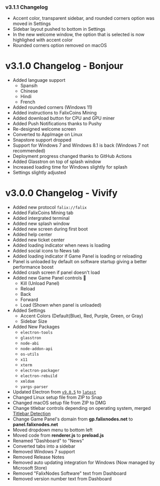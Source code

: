 ### v3.1.1 Changelog
 - Accent color, transparent sidebar, and rounded corners option was moved in Settings
 - Sidebar layout pushed to bottom in Settings
 - In the new welcome window, the option that is selected is now highlighed with accent color
 - Rounded corners option removed on macOS

# v3.1.0 Changelog - Bonjour
 - Added language support
   - Spansih
   - Chinese
   - Hindi
   - French
 - Added rounded corners (Windows 11)
 - Added instructions to FalixCoins Mining
 - Added download button for CPU and GPU miner
 - Added Push Notifications thanks to Pushy
 - Re-designed welcome screen
 - Converted to AppImage on Linux
 - Snapstore support dropped
 - Support for Windows 7 and Windows 8.1 is back (Windows 7 not recommended)
 - Deployment progress changed thanks to GitHub Actions
 - Added Glasstron on top of splash window
 - Increased loading time for Windows slightly for splash
 - Settings slightly adjusted 

# v3.0.0 Changelog - Vivify
 - Added new protocol `falix://falix`
 - Added FalixCoins Mining tab
 - Added intergrated terminal
 - Added new splash window
 - Added new screen during first boot
 - Added help center
 - Added new ticket center
 - Added loading indicator when news is loading
 - Added social icons to News tab
 - Added loading indicator if Game Panel is loading or reloading
 - Panel is unloaded by default on software startup giving a better performance boost
 - Added crash screen if panel doesn't load
 - Added new Game Panel controls 🎉️
   - Kill (Unload Panel)
   - Reload
   - Back
   - Forward
   - Load (Shown when panel is unloaded)
 - Added Settings
   - Accent Colors (Default(Blue), Red, Purple, Green, or Gray)
   - Sidebar Size
 - Added New Packages
   - `electron-tools`
   - `glasstron`
   - `node-abi`
   - `node-addon-api`
   - `os-utils`
   - `x11`
   - `xterm`
   - `electron-packager`
   - `electron-rebuild`
   - `xmldom`
   - `yargs-parser`
 - Updated Electron from [`v9.0.5`](https://www.npmjs.com/package/electron/v/9.0.5) to [`latest`](https://www.npmjs.com/package/electron/)
 - Changed Linux setup file from ZIP to Snap
 - Changed macOS setup file from ZIP to DMG
 - Change titlebar controls depending on operating system, merged [Titlebar Detection](https://github.com/KorbsStudio/electron-titlebar-os-detection)
 - Change Game Panel's domain from __gp.falixnodes.net__ to __panel.falixnodes.net__
 - Moved dropdown menu to bottom left
 - Moved code from __renderer.js__ to __preload.js__
 - Renamed "Dashboard" to "News"
 - Converted tabs into a sidebar
 - Removed Windows 7 support
 - Removed Release Notes
 - Removed auto updating integration for Windows (Now managed by Microsoft Store)
 - Removed "FalixNodes Software" text from Dashboard
 - Removed version number text from Dashboard
